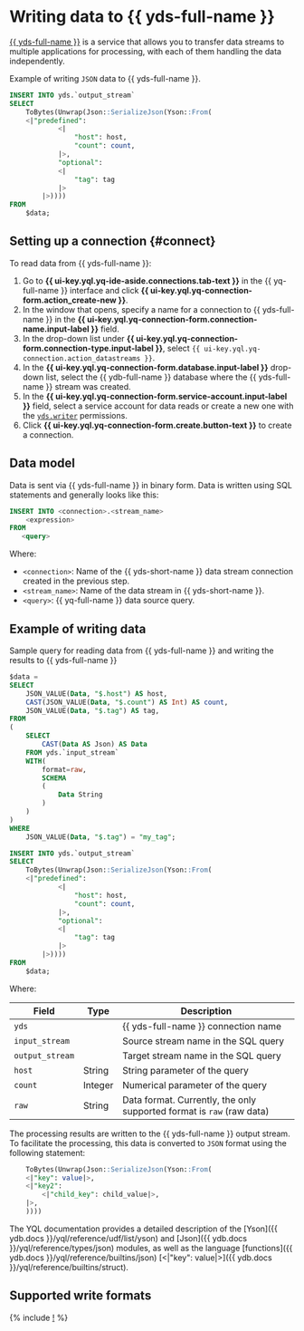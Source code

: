 # Writing data to {{ yds-full-name }}

[{{ yds-full-name }}](../../data-streams/concepts/index.md) is a service that allows you to transfer data streams to multiple applications for processing, with each of them handling the data independently.

Example of writing `JSON` data to {{ yds-full-name }}.

```sql
INSERT INTO yds.`output_stream`
SELECT
    ToBytes(Unwrap(Json::SerializeJson(Yson::From(
    <|"predefined":
            <|
                "host": host,
                "count": count,
            |>,
            "optional":
            <|
                "tag": tag
            |>
        |>))))
FROM
    $data;
```

## Setting up a connection {#connect}

To read data from {{ yds-full-name }}:
1. Go to **{{ ui-key.yql.yq-ide-aside.connections.tab-text }}** in the {{ yq-full-name }} interface and click **{{ ui-key.yql.yq-connection-form.action_create-new }}**.
1. In the window that opens, specify a name for a connection to {{ yds-full-name }} in the **{{ ui-key.yql.yq-connection-form.connection-name.input-label }}** field.
1. In the drop-down list under **{{ ui-key.yql.yq-connection-form.connection-type.input-label }}**, select `{{ ui-key.yql.yq-connection.action_datastreams }}`.
1. In the **{{ ui-key.yql.yq-connection-form.database.input-label }}** drop-down list, select the {{ ydb-full-name }} database where the {{ yds-full-name }} stream was created.
1. In the **{{ ui-key.yql.yq-connection-form.service-account.input-label }}** field, select a service account for data reads or create a new one with the [`yds.writer`](../../data-streams/security/index.md) permissions.
1. Click **{{ ui-key.yql.yq-connection-form.create.button-text }}** to create a connection.

## Data model

Data is sent via {{ yds-full-name }} in binary form. Data is written using SQL statements and generally looks like this:

```sql
INSERT INTO <connection>.<stream_name>
    <expression>
FROM
   <query>
```

Where:

- `<connection>`: Name of the {{ yds-short-name }} data stream connection created in the previous step.
- `<stream_name>`: Name of the data stream in {{ yds-short-name }}.
- `<query>`: {{ yq-full-name }} data source query.

## Example of writing data

Sample query for reading data from {{ yds-full-name }} and writing the results to {{ yds-full-name }}

```sql
$data =
SELECT
    JSON_VALUE(Data, "$.host") AS host,
    CAST(JSON_VALUE(Data, "$.count") AS Int) AS count,
    JSON_VALUE(Data, "$.tag") AS tag,
FROM
(
    SELECT
        CAST(Data AS Json) AS Data
    FROM yds.`input_stream`
    WITH(
        format=raw,
        SCHEMA
        (
            Data String
        )
    )
)
WHERE
    JSON_VALUE(Data, "$.tag") = "my_tag";

INSERT INTO yds.`output_stream`
SELECT
    ToBytes(Unwrap(Json::SerializeJson(Yson::From(
    <|"predefined":
            <|
                "host": host,
                "count": count,
            |>,
            "optional":
            <|
                "tag": tag
            |>
        |>))))
FROM
    $data;
```

Where:

|Field|Type|Description|
|--|---|---|
|`yds`| |{{ yds-full-name }} connection name|
|`input_stream`| |Source stream name in the SQL query|
|`output_stream`| |Target stream name in the SQL query|
|`host`|String|String parameter of the query|
|`count`|Integer|Numerical parameter of the query|
|`raw`|String|Data format. Currently, the only supported format is `raw` (raw data)|

The processing results are written to the {{ yds-full-name }} output stream. To facilitate the processing, this data is converted to `JSON` format using the following statement:

```sql
    ToBytes(Unwrap(Json::SerializeJson(Yson::From(
    <|"key": value|>,
    <|"key2":
        <|"child_key": child_value|>,
    |>,
    ))))
```

The YQL documentation provides a detailed description of the [Yson]({{ ydb.docs }}/yql/reference/udf/list/yson) and [Json]({{ ydb.docs }}/yql/reference/types/json) modules, as well as the language [functions]({{ ydb.docs }}/yql/reference/builtins/json) [<|"key": value|>]({{ ydb.docs }}/yql/reference/builtins/struct).

## Supported write formats

{% include [!](../_includes/supported-yds-write-formats.md) %}
